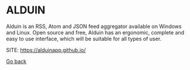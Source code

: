 # ALDUIN

 Alduin is an RSS, Atom and JSON feed aggregator available on
 Windows and Linux. Open source and free, Alduin has an
 ergonomic, complete and easy to use interface, which will be
 suitable for all types of user.
 
 SITE: https://alduinapp.github.io/

 [Go back](./)
